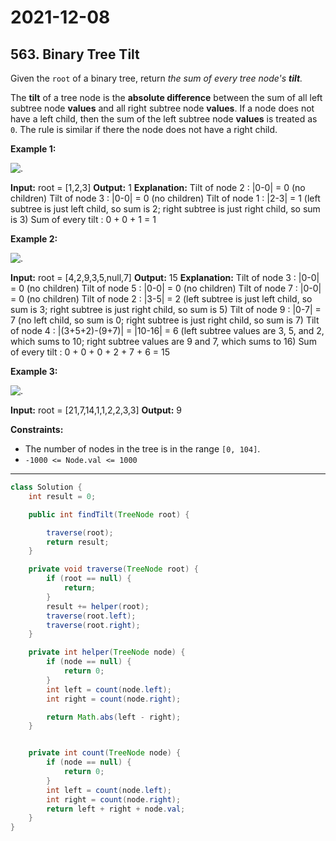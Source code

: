 # 2021-12-08

## 563. Binary Tree Tilt

Given the `root` of a binary tree, return _the sum of every tree node's **tilt**._

The **tilt** of a tree node is the **absolute difference** between the sum of all left subtree node **values** and all right subtree node **values**. If a node does not have a left child, then the sum of the left subtree node **values** is treated as `0`. The rule is similar if there the node does not have a right child.

**Example 1:**

![.](https://assets.leetcode.com/uploads/2020/10/20/tilt1.jpg)

**Input:** root = \[1,2,3\]
**Output:** 1
**Explanation:**
Tilt of node 2 : |0-0| = 0 (no children)
Tilt of node 3 : |0-0| = 0 (no children)
Tilt of node 1 : |2-3| = 1 (left subtree is just left child, so sum is 2; right subtree is just right child, so sum is 3)
Sum of every tilt : 0 + 0 + 1 = 1

**Example 2:**

![.](https://assets.leetcode.com/uploads/2020/10/20/tilt2.jpg)

**Input:** root = \[4,2,9,3,5,null,7\]
**Output:** 15
**Explanation:**
Tilt of node 3 : |0-0| = 0 (no children)
Tilt of node 5 : |0-0| = 0 (no children)
Tilt of node 7 : |0-0| = 0 (no children)
Tilt of node 2 : |3-5| = 2 (left subtree is just left child, so sum is 3; right subtree is just right child, so sum is 5)
Tilt of node 9 : |0-7| = 7 (no left child, so sum is 0; right subtree is just right child, so sum is 7)
Tilt of node 4 : |(3+5+2)-(9+7)| = |10-16| = 6 (left subtree values are 3, 5, and 2, which sums to 10; right subtree values are 9 and 7, which sums to 16)
Sum of every tilt : 0 + 0 + 0 + 2 + 7 + 6 = 15

**Example 3:**

![.](https://assets.leetcode.com/uploads/2020/10/20/tilt3.jpg)

**Input:** root = \[21,7,14,1,1,2,2,3,3\]
**Output:** 9

**Constraints:**

- The number of nodes in the tree is in the range `[0, 104]`.
- `-1000 <= Node.val <= 1000`

---

```java
class Solution {
    int result = 0;

    public int findTilt(TreeNode root) {

        traverse(root);
        return result;
    }

    private void traverse(TreeNode root) {
        if (root == null) {
            return;
        }
        result += helper(root);
        traverse(root.left);
        traverse(root.right);
    }

    private int helper(TreeNode node) {
        if (node == null) {
            return 0;
        }
        int left = count(node.left);
        int right = count(node.right);

        return Math.abs(left - right);
    }


    private int count(TreeNode node) {
        if (node == null) {
            return 0;
        }
        int left = count(node.left);
        int right = count(node.right);
        return left + right + node.val;
    }
}
```
